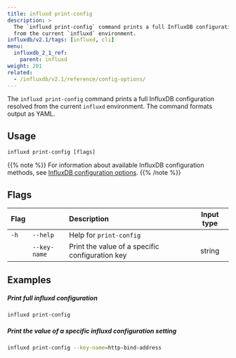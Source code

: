 ```yaml
---
title: influxd print-config
description: >
  The `influxd print-config` command prints a full InfluxDB configuration resolved
  from the current `influxd` environment.
influxdb/v2.1/tags: [influxd, cli]
menu:
  influxdb_2_1_ref:
    parent: influxd
weight: 201
related:
  - /influxdb/v2.1/reference/config-options/
---
```


The `influxd print-config` command prints a full InfluxDB configuration resolved
from the current `influxd` environment.
The command formats output as YAML.

## Usage

```
influxd print-config [flags]
```


{{% note %}}
For information about available InfluxDB configuration methods, see
[InfluxDB configuration options](/influxdb/v2.1/reference/config-options/).
{{% /note %}}

## Flags

| Flag |              | Description                                     | Input type |
|:---- | ---          |:-----------                                     |:----------:|
| `-h` | `--help`     | Help for `print-config`                         |            |
|      | `--key-name` | Print the value of a specific configuration key | string     |


## Examples

##### Print full influxd configuration
```sh
influxd print-config
```

##### Print the value of a specific influxd configuration setting
```sh
influxd print-config --key-name=http-bind-address
```
